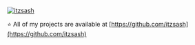 <p align="left"> <a href="https://github.com/ryo-ma/github-profile-trophy"><img src="https://github-profile-trophy.vercel.app/?username=itzsash" alt="itzsash" /></a> </p>

⭐ All of my projects are available at [https://github.com/itzsash](https://github.com/itzsash)
